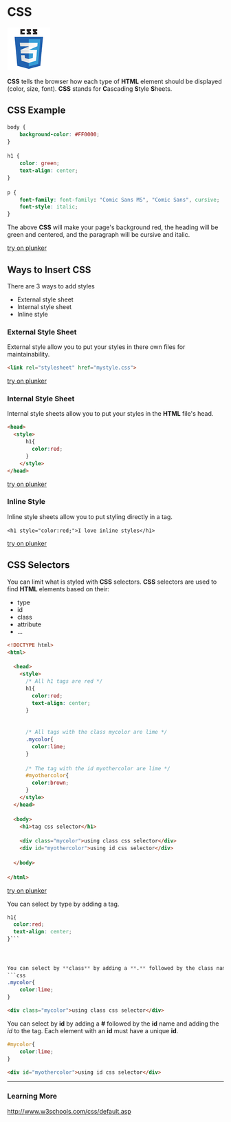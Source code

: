 # CSS

![CSS3 Logo](images/css3logo.png)

**CSS** tells the browser how each type of **HTML** element should be displayed (color, size, font).  **CSS** stands for **C**ascading **S**tyle **S**heets.



## CSS Example

```css
body {
    background-color: #FF0000;
}

h1 {
    color: green;
    text-align: center;
}

p {
    font-family: font-family: "Comic Sans MS", "Comic Sans", cursive;
    font-style: italic;
}
```
The above **CSS** will make your page's background red, the heading will be green and centered, and the paragraph will be cursive and italic.

[try on plunker](http://plnkr.co/edit/0mIhNvQ8fGF0VWvpgnNo?p=preview)







## Ways to Insert CSS
There are 3 ways to add styles
* External style sheet
* Internal style sheet
* Inline style


### External Style Sheet
External style allow you to put your styles in there own files for maintainability.

```html 
<link rel="stylesheet" href="mystyle.css">
```

[try on plunker](http://plnkr.co/edit/fen6KwOWV1ghucIlOomw?p=preview)




### Internal Style Sheet
Internal style sheets allow you to put your styles in the **HTML** file's head.

```html
<head>
  <style>
      h1{
        color:red;
      }
    </style>
</head>
```

[try on plunker](http://plnkr.co/edit/3YGGCJduQGetaxMQ4UmL?p=preview)





### Inline Style
Inline style sheets allow you to put styling directly in a tag.

```<h1 style="color:red;">I love inline styles</h1>```

[try on plunker](http://plnkr.co/edit/PpVdbdftjsRKVDq6K5gN?p=preview)



 

## CSS Selectors
You can limit what is styled with **CSS** selectors.  **CSS** selectors are used to find **HTML** elements based on their: 

* type
* id
* class
* attribute
* ...

```html
<!DOCTYPE html>
<html>

  <head>
    <style>
      /* All h1 tags are red */
      h1{
        color:red;
        text-align: center;
      }
      
      
      /* All tags with the class mycolor are lime */
      .mycolor{
        color:lime;
      }
      
      /* The tag with the id myothercolor are lime */
      #myothercolor{
        color:brown;
      }
    </style>
  </head>

  <body>
    <h1>tag css selector</h1>
    
    <div class="mycolor">using class css selector</div>
    <div id="myothercolor">using id css selector</div>
    
  </body>

</html>

```


[try on plunker](http://plnkr.co/edit/nh2mZt43tMENWDXTeHRC?p=preview)



You can select by type by adding a tag.
```css
h1{
  color:red;
  text-align: center;
}```



You can select by **class** by adding a **.** followed by the class name and adding the **class** to the tag.  Many elements on a page can have the same class.
```css
.mycolor{
    color:lime;
}
```

```html
<div class="mycolor">using class css selector</div>
```


You can select by **id** by adding a **#** followed by the **id** name and adding the *id* to the tag.  Each element with an **id** must have a unique **id**.
```css
#mycolor{
    color:lime;
}
```
```html
<div id="myothercolor">using id css selector</div>  
```
---
### Learning More
http://www.w3schools.com/css/default.asp